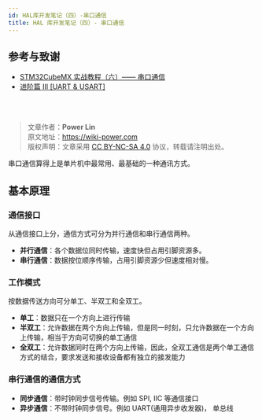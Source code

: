 ```yaml
---
id: HAL库开发笔记（四）-串口通信
title: HAL 库开发笔记（四）- 串口通信
---
```


## 参考与致谢 

- [STM32CubeMX 实战教程（六）—— 串口通信](https://blog.csdn.net/weixin_43892323/article/details/105339949)
- [进阶篇 III [UART & USART]](https://alchemicronin.github.io/posts/b4c69a89/#1-0-%E4%BB%80%E4%B9%88%E6%98%AFUART%E5%92%8CUSART%EF%BC%9F%E6%9C%89%E4%BB%80%E4%B9%88%E5%8C%BA%E5%88%AB%E5%98%9B%EF%BC%9F)

<br />

<br />

> 文章作者：**Power Lin**  
> 原文地址：<https://wiki-power.com>  
> 版权声明：文章采用 [CC BY-NC-SA 4.0](https://creativecommons.org/licenses/by/4.0/deed.zh) 协议，转载请注明出处。

串口通信算得上是单片机中最常用、最基础的一种通讯方式。

## 基本原理

### 通信接口

从通信接口上分，通信方式可分为并行通信和串行通信两种。

- **并行通信**：各个数据位同时传输，速度快但占用引脚资源多。  
- **串行通信**：数据按位顺序传输，占用引脚资源少但速度相对慢。

### 工作模式

按数据传送方向可分单工、半双工和全双工。

- **单工**：数据只在一个方向上进行传输
- **半双工**：允许数据在两个方向上传输，但是同一时刻，只允许数据在一个方向上传输，相当于方向可切换的单工通信
- **全双工**：允许数据同时在两个方向上传输，因此，全双工通信是两个单工通信方式的结合，要求发送和接收设备都有独立的接发能力

### 串行通信的通信方式

- **同步通信**：带时钟同步信号传输。例如 SPI, IIC 等通信接口
- **异步通信**：不带时钟同步信号。例如 UART(通用异步收发器)， 单总线
